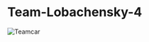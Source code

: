 # Team-Lobachensky-4
![Teamcar](https://github.com/QapFUc/Team-Lobachevsky-nm-4/blob/main/perfectcar.jpg?raw=true)